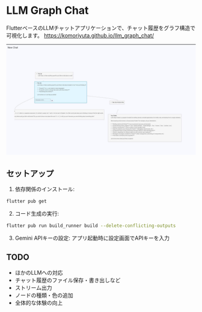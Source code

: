 # LLM Graph Chat

FlutterベースのLLMチャットアプリケーションで、チャット履歴をグラフ構造で可視化します。
https://komoriyuta.github.io/llm_graph_chat/

![Application Screenshot](image.png)

## セットアップ

1. 依存関係のインストール:
```bash
flutter pub get
```

2. コード生成の実行:
```bash
flutter pub run build_runner build --delete-conflicting-outputs
```

3. Gemini APIキーの設定:
アプリ起動時に設定画面でAPIキーを入力

## TODO
- ほかのLLMへの対応
- チャット履歴のファイル保存・書き出しなど
- ストリーム出力
- ノードの種類・色の追加
- 全体的な体験の向上
